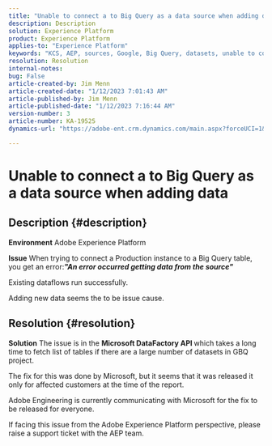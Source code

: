 ```yaml
---
title: "Unable to connect a to Big Query as a data source when adding data"
description: Description
solution: Experience Platform
product: Experience Platform
applies-to: "Experience Platform"
keywords: "KCS, AEP, sources, Google, Big Query, datasets, unable to connect, data source, adding data, Adobe Experience Platform, FAQ"
resolution: Resolution
internal-notes: 
bug: False
article-created-by: Jim Menn
article-created-date: "1/12/2023 7:01:43 AM"
article-published-by: Jim Menn
article-published-date: "1/12/2023 7:16:44 AM"
version-number: 3
article-number: KA-19525
dynamics-url: "https://adobe-ent.crm.dynamics.com/main.aspx?forceUCI=1&pagetype=entityrecord&etn=knowledgearticle&id=e5fa61f4-4692-ed11-aad1-6045bd0065f9"

---
```

# Unable to connect a to Big Query as a data source when adding data

## Description {#description}


<b>Environment</b>
 Adobe Experience Platform

<b>Issue</b>
 When trying to connect a Production instance to a Big Query table, you get an error:<b>*"</b><b>An error occurred getting data from the source</b><b>"</b>*

Existing dataflows run successfully.

Adding new data seems the to be issue cause.


## Resolution {#resolution}


<b>Solution</b>
The issue is in the <b>Microsoft DataFactory API </b>which takes a long time to fetch list of tables if there are a large number of datasets in GBQ project.

The fix for this was done by Microsoft, but it seems that it was released it only for affected customers at the time of the report.

Adobe Engineering is currently communicating with Microsoft for the fix to be released for everyone.

If facing this issue from the Adobe Experience Platform perspective, please raise a support ticket with the AEP team.
